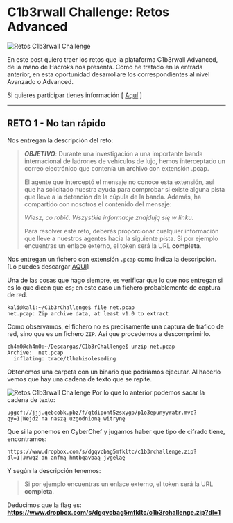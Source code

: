 # C1b3rwall Challenge: Retos Advanced

![Retos C1b3rwall Challenge](https://ch4m17ux.github.io/img/posts/c1berwall-challenge-rookie/rookie-1.png)

En este post quiero traer los retos que la plataforma C1b3rwall Advanced, de la mano de Hacroks nos presenta.  Como he tratado en la entrada anterior, en esta oportunidad desarrollare los correspondientes al nivel Avanzado o Advanced.

Si quieres participar tienes información [ [Aquí](https://c1b3rwall.hackrocks.com/) ]

---

## **RETO 1 - No tan rápido**

Nos entregan la descripción del reto:

> ***OBJETIVO***:
> Durante una investigación a una importante banda internacional de ladrones de vehículos de lujo, hemos interceptado un correo electrónico que contenía un archivo con extensión .pcap.
>
>El agente que interceptó el mensaje no conoce esta extensión, así que ha solicitado nuestra ayuda para comprobar si existe alguna pista que lleve a la detención de la cúpula de la banda. Además, ha compartido con nosotros el contenido del mensaje:
>
>_Wiesz, co robić. Wszystkie informacje znajdują się w linku._
>
>Para resolver este reto, deberás proporcionar cualquier información que lleve a nuestros agentes hacia la siguiente pista. Si por ejemplo encuentras un enlace externo, el token será la URL **completa**.

Nos entregan un fichero con extensión `.pcap` como indica la descripción. [Lo puedes descargar [AQUI\]
](https://ch4m17ux.github.io/img/posts/c1berwall-challenge-advanced/net.pcap)

Una de las cosas que hago siempre, es verificar que lo que nos entregan si es lo que dicen que es; en este caso un fichero probablemente de captura de red.

```console
kali@kali:~/C1b3rChallenge$ file net.pcap 
net.pcap: Zip archive data, at least v1.0 to extract
```

Como observamos, el fichero no es precisamente una captura de trafico de red, sino que es un fichero `ZIP`.  Así que procedemos a descomprimirlo.

```console
ch4m0@ch4m0:~/Descargas/C1b3rChallenge$ unzip net.pcap
Archive:  net.pcap
  inflating: trace/tlhahisoleseding  
  ```

Obtenemos una carpeta con un binario que podríamos ejecutar. Al hacerlo vemos que hay una cadena de texto que se repite.

![Retos C1b3rwall Challenge](https://ch4m17ux.github.io/img/posts/c1berwall-challenge-advanced/advanced-1.png)
Por lo que lo anterior podemos sacar la cadena de texto:

```console
uggcf://jjj.qebcobk.pbz/f/qtdipont5zsxygp/p1o3epunyyratr.mvc?qy=1|Wejdź na naszą uzgodnioną witrynę
```

Que si la ponemos en CyberChef y jugamos haber que tipo de cifrado tiene, encontramos:

```console
https://www.dropbox.com/s/dgqvcbag5mfkltc/c1b3rchallenge.zip?dl=1|Jrwqź an anfmą hmtbqavbaą jvgelaę
```

Y según la descripción tenemos:

>Si por ejemplo encuentras un enlace externo, el token será la URL **completa**.

Deducimos que la flag es:
**https://www.dropbox.com/s/dgqvcbag5mfkltc/c1b3rchallenge.zip?dl=1**
